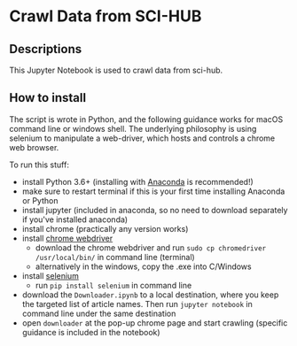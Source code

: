 # Crawl Data from SCI-HUB

## Descriptions

This Jupyter Notebook is used to crawl data from sci-hub.

## How to install

The script is wrote in Python, and the following guidance works for macOS command line or windows shell.
The underlying philosophy is using selenium to manipulate a web-driver, which hosts and controls a chrome web browser. 

To run this stuff:
- install Python 3.6+ (installing with [Anaconda](https://www.anaconda.com/distribution/) is recommended!)
-   make sure to restart terminal if this is your first time installing Anaconda or Python
- install jupyter (included in anaconda, so no need to download separately if you've installed anaconda)
- install chrome (practically any version works)
- install [chrome webdriver](https://chromedriver.chromium.org/downloads)
  - download the chrome webdriver and run `sudo cp chromedriver /usr/local/bin/` in command line (terminal)
  - alternatively in the windows, copy the .exe into C/Windows
- install [selenium](https://selenium-python.readthedocs.io/)
  - run `pip install selenium` in command line
- download the `Downloader.ipynb` to a local destination, where you keep the targeted list of article names. Then run `jupyter notebook` in command line under the same destination
- open `downloader` at the pop-up chrome page and start crawling (specific guidance is included in the notebook)
